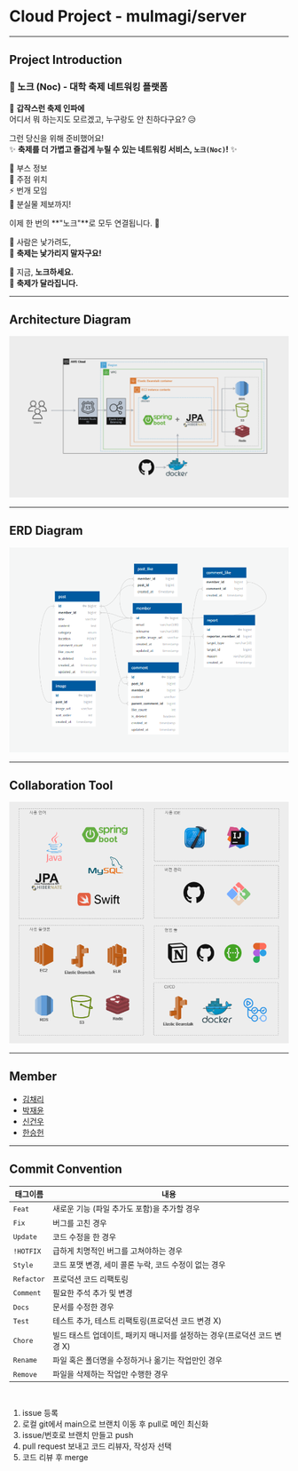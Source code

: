 # Cloud Project - mulmagi/server

---------------------------
## Project Introduction

### 🎉 노크 (Noc) - 대학 축제 네트워킹 플랫폼


🎪 **갑작스런 축제 인파에**  
어디서 뭐 하는지도 모르겠고, 누구랑도 안 친하다구요? 😥

그런 당신을 위해 준비했어요!  
✨ **축제를 더 가볍고 즐겁게 누릴 수 있는 네트워킹 서비스, `노크(Noc)`!** ✨

📍 부스 정보  
🍻 주점 위치  
⚡ 번개 모임  
🔎 분실물 제보까지!

이제 한 번의 **"노크"**로 모두 연결됩니다. 🔔

🙈 사람은 낯가려도,  
🎊 **축제는 낯가리지 말자구요!**

📱 지금, **노크하세요.**  
🎈 **축제가 달라집니다.**


---------------------------
## Architecture Diagram
<img src="architecture_diagram.png">

---------------------------

## ERD Diagram
<img src="entity.png">
   
---------------------------

## Collaboration Tool

<img src="development_environment.png">

---------------------------

## Member
- [김채리](https://github.com/cherrie-k)
- [박재윤](https://github.com/qkrwodsbfjq)
- [신건우](https://github.com/gitwub5)
- [한승헌](https://github.com/seungheon123)

---------------------------

## Commit Convention
| 태그이름    | 내용         |
|---------|------------|
| `Feat`  | 새로운 기능 (파일 추가도 포함)을 추가할 경우|
| `Fix `  | 버그를 고친 경우|
| `Update` | 코드 수정을 한 경우 
| `!HOTFIX` | 급하게 치명적인 버그를 고쳐야하는 경우|
| `Style`   |  코드 포맷 변경, 세미 콜론 누락, 코드 수정이 없는 경우|
| `Refactor` | 프로덕션 코드 리팩토링|
| `Comment` | 필요한 주석 추가 및 변경|
| `Docs`	   |  문서를 수정한 경우|
| `Test`    |테스트 추가, 테스트 리팩토링(프로덕션 코드 변경 X)|
| `Chore`	  | 빌드 태스트 업데이트, 패키지 매니저를 설정하는 경우(프로덕션 코드 변경 X)|
| `Rename`  |파일 혹은 폴더명을 수정하거나 옮기는 작업만인 경우|
| `Remove`  | 파일을 삭제하는 작업만 수행한 경우|
<br>

1. issue 등록
2. 로컬 git에서 main으로 브랜치 이동 후 pull로 메인 최신화
3. issue/번호로 브랜치 만들고 push
4. pull request 보내고 코드 리뷰자, 작성자 선택
5. 코드 리뷰 후 merge
